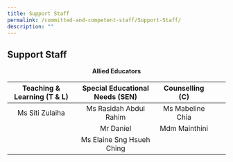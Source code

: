 ```yaml
---
title: Support Staff
permalink: /committed-and-competent-staff/Support-Staff/
description: ""
---
```

## Support Staff

**<center>Allied Educators</center>**

| Teaching & Learning       (T & L)  | Special Educational Needs (SEN) |  Counselling (C) |   |   |
|:----------------------------------:|:-------------------------------:|:----------------:|---|---|
|           Ms Siti Zulaiha          |     Ms Rasidah Abdul Rahim      | Ms Mabeline Chia |   |   |
|                                    |            Mr Daniel            |   Mdm Mainthini  |   |   |
|                                    |    Ms Elaine Sng Hsueh Ching    |                  |   |   |